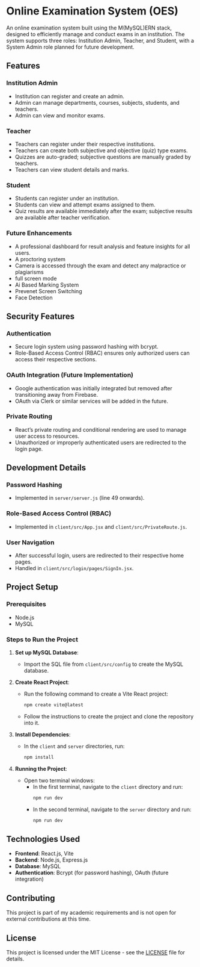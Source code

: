 # Online Examination System (OES)

An online examination system built using the M(MySQL)ERN stack, designed to efficiently manage and conduct exams in an institution. The system supports three roles: Institution Admin, Teacher, and Student, with a System Admin role planned for future development.

## Features

### Institution Admin
- Institution can register and create an admin.
- Admin can manage departments, courses, subjects, students, and teachers.
- Admin can view and monitor exams.

### Teacher
- Teachers can register under their respective institutions.
- Teachers can create both subjective and objective (quiz) type exams.
- Quizzes are auto-graded; subjective questions are manually graded by teachers.
- Teachers can view student details and marks.

### Student
- Students can register under an institution.
- Students can view and attempt exams assigned to them.
- Quiz results are available immediately after the exam; subjective results are available after teacher verification.

### Future Enhancements
- A professional dashboard for result analysis and feature insights for all users.
- A proctoring system 
- Camera is accessed through the exam and detect any malpractice or plagiarisms
- full screen mode
- Ai Based Marking System
- Prevenet Screen Switching
- Face Detection
  

## Security Features

### Authentication
- Secure login system using password hashing with bcrypt.
- Role-Based Access Control (RBAC) ensures only authorized users can access their respective sections.

### OAuth Integration (Future Implementation)
- Google authentication was initially integrated but removed after transitioning away from Firebase.
- OAuth via Clerk or similar services will be added in the future.

### Private Routing
- React’s private routing and conditional rendering are used to manage user access to resources.
- Unauthorized or improperly authenticated users are redirected to the login page.

## Development Details

### Password Hashing
- Implemented in `server/server.js` (line 49 onwards).

### Role-Based Access Control (RBAC)
- Implemented in `client/src/App.jsx` and `client/src/PrivateRoute.js`.

### User Navigation
- After successful login, users are redirected to their respective home pages.
- Handled in `client/src/login/pages/SignIn.jsx`.

## Project Setup

### Prerequisites
- Node.js
- MySQL

### Steps to Run the Project

1. **Set up MySQL Database**:
   - Import the SQL file from `client/src/config` to create the MySQL database.

2. **Create React Project**:
   - Run the following command to create a Vite React project:
     ```bash
     npm create vite@latest
     ```
   - Follow the instructions to create the project and clone the repository into it.

3. **Install Dependencies**:
   - In the `client` and `server` directories, run:
     ```bash
     npm install
     ```

4. **Running the Project**:
   - Open two terminal windows:
     - In the first terminal, navigate to the `client` directory and run:
       ```bash
       npm run dev
       ```
     - In the second terminal, navigate to the `server` directory and run:
       ```bash
       npm run dev
       ```

## Technologies Used
- **Frontend**: React.js, Vite
- **Backend**: Node.js, Express.js
- **Database**: MySQL
- **Authentication**: Bcrypt (for password hashing), OAuth (future integration)

## Contributing
This project is part of my academic requirements and is not open for external contributions at this time.

## License
This project is licensed under the MIT License - see the [LICENSE](LICENSE) file for details.

<!--
My Project is an online examination system Build using M(MySql)ERN Stack. The project is developed to conduct exams in an institution efficiently. There are basically three roles Institution Admin, Teacher and Student and there will be System Admin role for managing entire project  and that role is currently under development(Not developed yet due to time restrictions ) .This is done as part of my academics(Individual Project). An institution can register in it and create an admin. Institution's admin can add departments, courses, subjects, manage students and teachers and able to see the exams. Teacher register on site under their institution and can create exams both subjective type and objective(Quiz) type Questions. Quiz is auto correct and  subjective type questions is manually corrected by teacher after student attempts the exam. Teacher can view all students details and marks.
Student can register on an institution and able to view and attempt the exams assigned to them. Quiz Result will be available immediately after exam but subjective type questions result will be available after teacher verification.
In future it is decided to add a professional dashboard all users for result analysis and to show their respective feature analysis.

So here there need a secure login system and only authenticated user can access the system and only the right user can access particular links or users can access the sections they are allowed to access that is Role Based Access System.
OAuth is not used in this system as it is not a finished project but will be use in future .At first there is an google authentication system "GoogleAuthProvider" because I first used firebase as database but later realized it is not suitable for this project and removed it so I also removed that feature by removing firebase .But we can implement it using clerk or any other services 
For login security I used password hashing for security . I used bcrypt for hashing .
Here only Authorized users will get access to system and users access the resources they are intent to use. It is implemented by using private routing in React JS and also by conditional rendering. If users is not authenticated or no access to that resources they will be redirected to login page.

If project doesn't run and to validate code :

The password hashing is in server/server.js file's 49th line onwards

RBAC is in App.jsx and PrivateRoute.js in client/src folder

Each user is navigated to their respective home page after successful login .It is in client/src/login/pages/SignIn.jsx file

For running this project

prerequisite:
node
mysql

 create create a vite react project using the command
npm create vite@latest 

then follow the instructions shown on command
clone the repository to the created project 
create a mysql database by importing sql file in the location client>src>config
to run project
create two terminal one for server and one for client
in one terminal 
cd client
npm run dev

in second terminal
cd server
npm run dev

-->
<!--
Project Overview: The Online Examination System (OES) is built using the MySQL (M) and MERN stack. The project is developed to efficiently conduct exams in an institution, focusing on three roles: Institution Admin, Teacher, and Student. A System Admin role is planned for future development but is not yet implemented due to time restrictions.

Key Features:

Institution Registration: Institutions can register and create an admin.
Role-Based Access Control (RBAC): Institution Admins can manage departments, courses, subjects, students, teachers, and view exams.
Teacher Role: Teachers can register under their institution and create both subjective and objective (Quiz) exams. Quizzes are auto-graded, while subjective questions are manually graded by teachers after the exam.
Student Role: Students can register under an institution, view and attempt assigned exams. Quiz results are available immediately, while subjective questions are graded by teachers.
Professional Dashboard (Future): A dashboard for result analysis and feature insights for all users.
Proctoring System (Future): A camera-based proctoring system to detect malpractice and plagiarism.
AI-Based Malpractice Detection (Future): AI-driven algorithms to identify malpractice during the exam.
Authentication & Security:

Secure Login System: Only authenticated users can access the system, with role-based access to specific resources.
OAuth (Planned): OAuth integration is planned for future use.
Password Hashing: Bcrypt is used for securely hashing passwords.
Private Routing & Conditional Rendering: React.js is used for private routing, and unauthorized users are redirected to the login page.
Instructions for Running the Project:

Prerequisites: Ensure Node.js and MySQL are installed.
Database Setup: Import the SQL file from client/src/config to set up the MySQL database.
Project Setup:
Create a Vite React project using npm create vite@latest.
Follow the instructions to set up the project.
Clone the repository into the created project.
Running the Project:
Open two terminals:
In the first terminal, navigate to the client directory and run npm run dev.
In the second terminal, navigate to the server directory and run npm run dev.
Key Code Locations:

Password Hashing: Implemented in server/server.js starting from line 49.
RBAC: Implemented in App.jsx and PrivateRoute.js in client/src/.
Login Navigation: Handled in client/src/login/pages/SignIn.jsx.
Future Enhancements:

Professional Dashboard: A dashboard for result analysis and feature insights for all users.
Proctoring System: A proctoring system to monitor exams and ensure fair play.
Camera Access for Exam Proctoring: Camera access during the exam to detect any malpractice or plagiarism.
Full-Screen Mode: Enforcing full-screen mode during the exam to prevent cheating.
AI-Based Malpractice Detection: Implementation of AI algorithms to detect any malpractice or plagiarism during the exam.
Let me know if you need further changes or details!

-->
